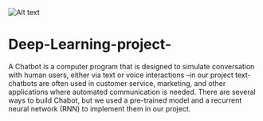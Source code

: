 ![Alt text](https://encrypted-tbn0.gstatic.com/images?q=tbn:ANd9GcRHAeC9ugUwSIGDY1Vwmu1IpCgLdFsRmJGBJQ&usqp=CAU)
# Deep-Learning-project-
A Chatbot is a computer program that is designed to simulate conversation with human users, either via text or voice interactions –in our project text- chatbots are often used in customer service, marketing, and other applications where automated communication is needed.
There are several ways to build Chabot, but we used a pre-trained model and a recurrent neural network (RNN) to implement them in our project.


